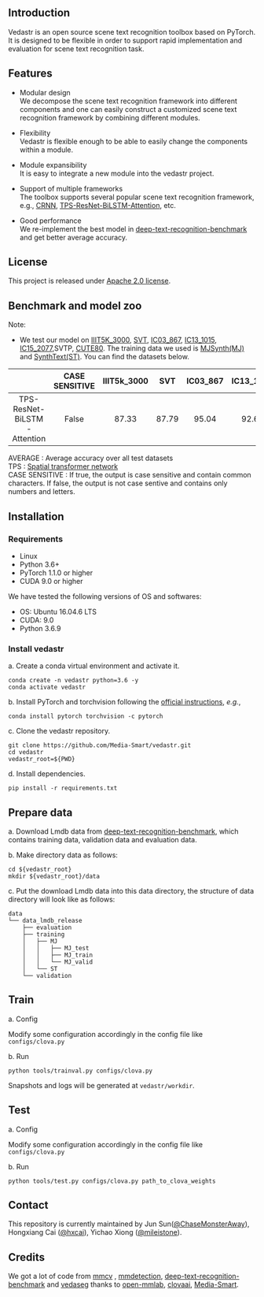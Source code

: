 ## Introduction
Vedastr is an open source scene text recognition toolbox based on PyTorch. It is designed to be flexible
in order to support rapid implementation and evaluation for scene text recognition task.  

## Features
- Modular design\
  We decompose the scene text recognition framework into different components and one can 
  easily construct a customized scene text recognition framework by combining different modules.
  
- Flexibility\
  Vedastr is flexible enough to be able to easily change the components within a module.

- Module expansibility\
  It is easy to integrate a new module into the vedastr project. 

- Support of multiple frameworks\
  The toolbox supports several popular scene text recognition framework, e.g., [CRNN](https://arxiv.org/abs/1507.05717),
   [TPS-ResNet-BiLSTM-Attention](https://github.com/clovaai/deep-text-recognition-benchmark), etc.

- Good performance\
  We re-implement the best model in  [deep-text-recognition-benchmark](https://github.com/clovaai/deep-text-recognition-benchmark)
  and get better average accuracy. 
  


## License
This project is released under [Apache 2.0 license](https://github.com/Media-Smart/vedastr/blob/master/LICENSE).

## Benchmark and model zoo
Note: 
- We test our model on [IIIT5K_3000](http://cvit.iiit.ac.in/research/projects/cvit-projects/the-iiit-5k-word-dataset),
 [SVT](http://vision.ucsd.edu/~kai/svt/),
  [IC03_867](http://www.iapr-tc11.org/mediawiki/index.php?title=ICDAR_2003_Robust_Reading_Competitions), 
  [IC13_1015](http://dagdata.cvc.uab.es/icdar2013competition/?ch=2&com=downloads),
[IC15_2077](https://rrc.cvc.uab.es/?ch=4&com=downloads),SVTP,
[CUTE80](http://cs-chan.com/downloads_CUTE80_dataset.html).  The training data we used is [MJSynth(MJ)](http://www.robots.ox.ac.uk/~vgg/data/text/) and
 [SynthText(ST)](http://www.robots.ox.ac.uk/~vgg/data/scenetext/). You can find the 
 datasets below.
  
| |CASE SENSITIVE| IIIT5k_3000|	SVT	|IC03_867|	IC13_1015|	 IC15_2077|	SVTP|	CUTE80| AVERAGE|MODEL|
|:----:|:----:| :----: | :----: |:----: |:----: |:----: |:----: |:----: | :----:|:----:|
|TPS-ResNet-BiLSTM-Attention| False|87.33 | 87.79 | 95.04| 92.61|74.45|81.09|74.91|84.95|[TPS-ResNet-BiLSTM-Attention](https://drive.google.com/open?id=1Gr7UwSBrkmN0Ldgfbll3mdgSdI_k5o6O)|

AVERAGE : Average accuracy over all test datasets\
TPS : [Spatial transformer network](https://arxiv.org/abs/1603.03915)\
CASE SENSITIVE : If true, the output is case sensitive and contain common characters.
If false, the output is not case sentive and contains only numbers and letters. 


## Installation
### Requirements

- Linux
- Python 3.6+
- PyTorch 1.1.0 or higher
- CUDA 9.0 or higher

We have tested the following versions of OS and softwares:

- OS: Ubuntu 16.04.6 LTS
- CUDA: 9.0
- Python 3.6.9

### Install vedastr

a. Create a conda virtual environment and activate it.

```shell
conda create -n vedastr python=3.6 -y
conda activate vedastr
```

b. Install PyTorch and torchvision following the [official instructions](https://pytorch.org/),
 *e.g.*,

```shell
conda install pytorch torchvision -c pytorch
```

c. Clone the vedastr repository.

```shell
git clone https://github.com/Media-Smart/vedastr.git
cd vedastr
vedastr_root=${PWD}
```

d. Install dependencies.

```shell
pip install -r requirements.txt
```

## Prepare data
a. Download Lmdb data from [deep-text-recognition-benchmark](https://github.com/clovaai/deep-text-recognition-benchmark),
 which contains training data, validation data and evaluation data. 

b. Make directory data as follows:

```shell
cd ${vedastr_root}
mkdir ${vedastr_root}/data
```

c. Put the download Lmdb data into this data directory, the structure of data directory will look like as follows: 

```shell
data
└── data_lmdb_release
    ├── evaluation
    ├── training
    │   ├── MJ
    │   │   ├── MJ_test
    │   │   ├── MJ_train
    │   │   └── MJ_valid
    │   └── ST
    └── validation
```



## Train

a. Config

Modify some configuration accordingly in the config file like `configs/clova.py`

b. Run

```shell
python tools/trainval.py configs/clova.py
```

Snapshots and logs will be generated at `vedastr/workdir`.

## Test

a. Config

Modify some configuration accordingly in the config file like `configs/clova.py`

b. Run

```shell
python tools/test.py configs/clova.py path_to_clova_weights
```

## Contact

This repository is currently maintained by  Jun Sun([@ChaseMonsterAway](https://github.com/ChaseMonsterAway)), Hongxiang Cai ([@hxcai](http://github.com/hxcai)), Yichao Xiong ([@mileistone](https://github.com/mileistone)).

## Credits
We got a lot of code from [mmcv](https://github.com/open-mmlab/mmcv) , [mmdetection](https://github.com/open-mmlab/mmdetection), [deep-text-recognition-benchmark](https://github.com/clovaai/deep-text-recognition-benchmark) and [vedaseg](https://github.com/Media-Smart/vedaseg) thanks to [open-mmlab](https://github.com/open-mmlab), [clovaai](https://github.com/clovaai), [Media-Smart](https://github.com/Media-Smart).

